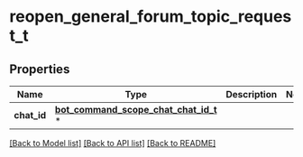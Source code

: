 # reopen_general_forum_topic_request_t

## Properties
Name | Type | Description | Notes
------------ | ------------- | ------------- | -------------
**chat_id** | [**bot_command_scope_chat_chat_id_t**](bot_command_scope_chat_chat_id.md) \* |  | 

[[Back to Model list]](../README.md#documentation-for-models) [[Back to API list]](../README.md#documentation-for-api-endpoints) [[Back to README]](../README.md)


